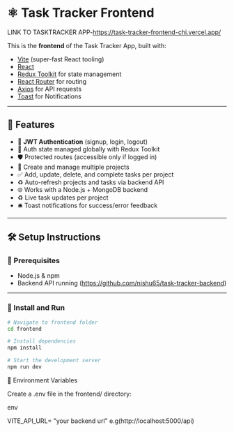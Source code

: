 # ⚛️ Task Tracker Frontend

LINK TO TASKTRACKER APP-https://task-tracker-frontend-chi.vercel.app/



This is the **frontend** of the Task Tracker App, built with:

- [Vite](https://vitejs.dev/) (super-fast React tooling)
- [React](https://reactjs.org/)
- [Redux Toolkit](https://redux-toolkit.js.org/) for state management
- [React Router](https://reactrouter.com/) for routing
- [Axios](https://axios-http.com/) for API requests
- [Toast](https://www.npmjs.com/package/react-toastify?activeTab=readme) for Notifications

-----------------------------------------------------------------------------------------------------

## 📸 Features


- 🔐 **JWT Authentication** (signup, login, logout)
- 🧠 Auth state managed globally with Redux Toolkit
- 🛡️ Protected routes (accessible only if logged in)
- 📁 Create and manage multiple projects
- ✅ Add, update, delete, and complete tasks per project
- ♻️ Auto-refresh projects and tasks via backend API
- 🌐 Works with a Node.js + MongoDB backend
- ♻️ Live task updates per project
- 🛎️ Toast notifications for success/error feedback

-----------------------------------------------------------------------------------------------------------

## 🛠️ Setup Instructions

### 🔹 Prerequisites

- Node.js & npm
- Backend API running (https://github.com/nishu65/task-tracker-backend)
***************************************************************************************************************
### 🔹 Install and Run

```bash
# Navigate to frontend folder
cd frontend

# Install dependencies
npm install

# Start the development server
npm run dev

```

🔐 Environment Variables

Create a .env file in the frontend/ directory:


env


VITE_API_URL= "your backend url" e.g(http://localhost:5000/api)
